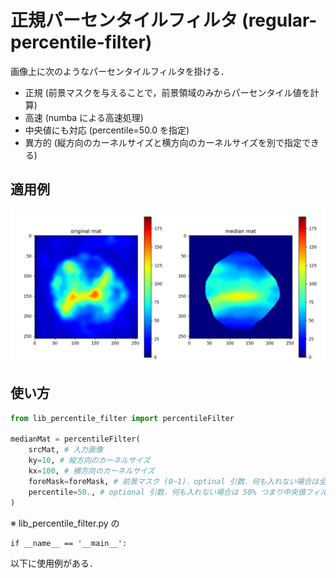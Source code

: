 # 正規パーセンタイルフィルタ (regular-percentile-filter)

画像上に次のようなパーセンタイルフィルタを掛ける．

- 正規 (前景マスクを与えることで，前景領域のみからパーセンタイル値を計算)
- 高速 (numba による高速処理)
- 中央値にも対応 (percentile=50.0 を指定)
- 異方的 (縦方向のカーネルサイズと横方向のカーネルサイズを別で指定できる)

## 適用例

![figure](figures/figure.png)


## 使い方

```python
from lib_percentile_filter import percentileFilter

medianMat = percentileFilter(
    srcMat, # 入力画像
    ky=10, # 縦方向のカーネルサイズ
    kx=100, # 横方向のカーネルサイズ
    foreMask=foreMask, # 前景マスク (0~1)．optinal 引数．何も入れない場合は全体を前景と見做す．
    percentile=50., # optional 引数．何も入れない場合は 50% つまり中央値フィルタとなる．
)
```

※ lib_percentile_filter.py の
```
if __name__ == '__main__':
```
以下に使用例がある．